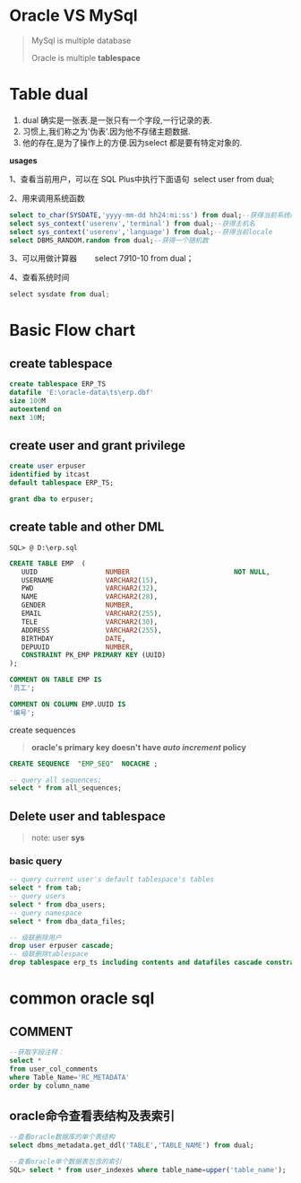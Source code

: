 # Oracle VS MySql

> MySql is multiple database
>
> Oracle is multiple **tablespace**

# Table dual

1. dual 确实是一张表.是一张只有一个字段,一行记录的表.
2. 习惯上,我们称之为'伪表'.因为他不存储主题数据.
3. 他的存在,是为了操作上的方便.因为select 都是要有特定对象的.

**usages**

1、查看当前用户，可以在 SQL Plus中执行下面语句
​      select user from dual;

2、用来调用系统函数
​      

```sql
select to_char(SYSDATE,'yyyy-mm-dd hh24:mi:ss') from dual;--获得当前系统时间
select sys_context('userenv','terminal') from dual;--获得主机名
select sys_context('userenv','language') from dual;--获得当前locale
select DBMS_RANDOM.random from dual;--获得一个随机数
```

3、可以用做计算器
　　select 7*9*10-10 from dual；

4、查看系统时间

```js
select sysdate from dual;
```



# Basic Flow chart

## create tablespace

```sql
create tablespace ERP_TS
datafile 'E:\oracle-data\ts\erp.dbf'
size 100M
autoextend on
next 10M;
```

## create user and grant privilege

```sql
create user erpuser
identified by itcast
default tablespace ERP_TS;

grant dba to erpuser;
```

## create table  and other DML

`SQL> @ D:\erp.sql`

```sql
CREATE TABLE EMP  (
   UUID                 NUMBER                          NOT NULL,
   USERNAME             VARCHAR2(15),
   PWD                  VARCHAR2(32),
   NAME                 VARCHAR2(28),
   GENDER               NUMBER,
   EMAIL                VARCHAR2(255),
   TELE                 VARCHAR2(30),
   ADDRESS              VARCHAR2(255),
   BIRTHDAY             DATE,
   DEPUUID              NUMBER,
   CONSTRAINT PK_EMP PRIMARY KEY (UUID)
);

COMMENT ON TABLE EMP IS
'员工';

COMMENT ON COLUMN EMP.UUID IS
'编号';
```

create sequences

> **oracle's primary key doesn't have *auto increment* policy**

```sql
CREATE SEQUENCE  "EMP_SEQ"  NOCACHE ;

-- query all sequences;
select * from all_sequences;
```

## Delete user and tablespace

> note: user **sys**

### basic query

```sql
-- query current user's default tablespace's tables
select * from tab;
-- query users
select * from dba_users;
-- query namespace
select * from dba_data_files;
```



```sql
-- 级联删除用户
drop user erpuser cascade;
-- 级联删除tablespace
drop tablespace erp_ts including contents and datafiles cascade constraint;
```

# common oracle sql

## COMMENT

```sql
--获取字段注释：
select * 
from user_col_comments 
where Table_Name='RC_METADATA'
order by column_name
```
## oracle命令查看表结构及表索引

```sql
--查看oracle数据库的单个表结构
select dbms_metadata.get_ddl('TABLE','TABLE_NAME') from dual;

--查看oracle单个数据表包含的索引
SQL> select * from user_indexes where table_name=upper('table_name');
```



